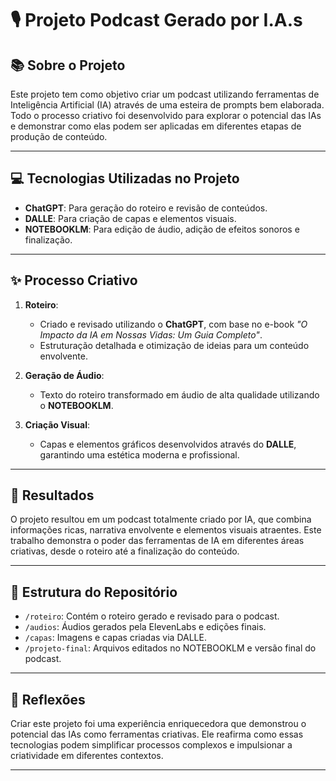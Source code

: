 # 🎙️ Projeto Podcast Gerado por I.A.s



## 📚 Sobre o Projeto

Este projeto tem como objetivo criar um podcast utilizando ferramentas de Inteligência Artificial (IA) através de uma esteira de prompts bem elaborada. Todo o processo criativo foi desenvolvido para explorar o potencial das IAs e demonstrar como elas podem ser aplicadas em diferentes etapas de produção de conteúdo.

---

## 💻 Tecnologias Utilizadas no Projeto

- **ChatGPT**: Para geração do roteiro e revisão de conteúdos.
- **DALLE**: Para criação de capas e elementos visuais.
- **NOTEBOOKLM**: Para edição de áudio, adição de efeitos sonoros e finalização.

---

## ✨ Processo Criativo

1. **Roteiro**: 
   - Criado e revisado utilizando o **ChatGPT**, com base no e-book *"O Impacto da IA em Nossas Vidas: Um Guia Completo"*.
   - Estruturação detalhada e otimização de ideias para um conteúdo envolvente.

2. **Geração de Áudio**:
   - Texto do roteiro transformado em áudio de alta qualidade utilizando o **NOTEBOOKLM**.

3. **Criação Visual**:
   - Capas e elementos gráficos desenvolvidos através do **DALLE**, garantindo uma estética moderna e profissional.



---

## 🚀 Resultados

O projeto resultou em um podcast totalmente criado por IA, que combina informações ricas, narrativa envolvente e elementos visuais atraentes. Este trabalho demonstra o poder das ferramentas de IA em diferentes áreas criativas, desde o roteiro até a finalização do conteúdo.

---

## 📂 Estrutura do Repositório

- `/roteiro`: Contém o roteiro gerado e revisado para o podcast.
- `/audios`: Áudios gerados pela ElevenLabs e edições finais.
- `/capas`: Imagens e capas criadas via DALLE.
- `/projeto-final`: Arquivos editados no NOTEBOOKLM e versão final do podcast.

---

## 💭 Reflexões

Criar este projeto foi uma experiência enriquecedora que demonstrou o potencial das IAs como ferramentas criativas. Ele reafirma como essas tecnologias podem simplificar processos complexos e impulsionar a criatividade em diferentes contextos.

---



